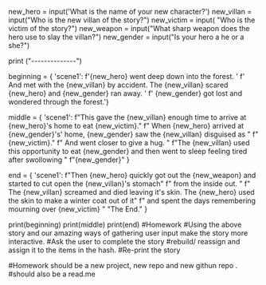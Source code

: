 



new_hero = input('What is the name of your new character?')
new_villan = input("Who is the new villan of the story?")
new_victim = input( "Who is the victim of the story?")
new_weapon = input("What sharp weapon does the hero use to slay the villan?")
new_gender = input("Is your hero a he or a she?")

print ("--------------")

beginning = {
    'scene1': f'{new_hero} went deep down into the forest. '
     f' And met with the {new_villan} by accident. The {new_villan} scared {new_hero} and {new_gender} ran away. '
     f' {new_gender} got lost and wondered through the forest.'}

middle = {
    'scene1': f"This gave the {new_villan} enough time to arrive at {new_hero}'s home to eat {new_victim}."
              f" When {new_hero} arrived at {new_gender}'s' home, {new_gender} saw the {new_villan} disguised as "
    f"{new_victim}."
    f" And went closer to give a hug. "
    f"The {new_villan} used this opportunity to eat {new_gender} and then went to sleep feeling tired after swollowing  "
    f"{new_gender}"
}

end = {
    'scene1': f"Then {new_hero} quickly got out the {new_weapon}  and started to cut open the {new_villan}'s stomach"
    f" from the inside out. "
    f" The {new_villan} screamed and died leaving it's skin. The {new_hero} used the skin to make a winter coat out of it"
    f" and spent the days remembering mourning over {new_victim} "
     "The End."
}


print(beginning)
print(middle)
print(end)
#Homework
#Using the above story and our amazing ways of gathering user input make the story more interactive.
#Ask the user to complete the story
#rebuild/ reassign and assign it to the items in the hash.
#Re-print the story

#Homework should be a new project, new repo and new githun repo .
#should also be a read.me

